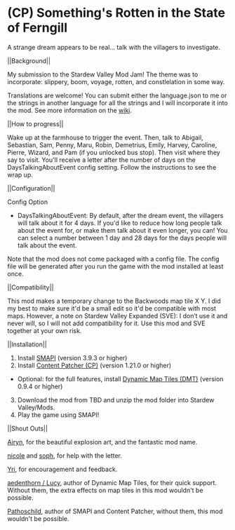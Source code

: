 # (CP) Something's Rotten in the State of Ferngill

A strange dream appears to be real... talk with the villagers to investigate.

||Background||

My submission to the Stardew Valley Mod Jam! The theme was to incorporate: slippery, boom, voyage, rotten, and constlelation in some way.

Translations are welcome! You can submit either the language.json to me or the strings in another language for all the strings and I will incorporate it into the mod. See more information on the <a href="https://stardewvalleywiki.com/Modding:Translations">wiki</a>.


||How to progress||

Wake up at the farmhouse to trigger the event. Then, talk to Abigail, Sebastian, Sam, Penny, Maru, Robin, Demetrius, Emily, Harvey, Caroline, Pierre, Wizard, and Pam (if you unlocked bus stop). Then visit where they say to visit. You'll receive a letter after the number of days on the DaysTalkingAboutEvent config setting. Follow the instructions to see the wrap up.


||Configuration||

Config Option

* DaysTalkingAboutEvent: By default, after the dream event, the villagers will talk about it for 4 days. If you'd like to reduce how long people talk about the event for, or make them talk about it even longer, you can! You can select a number between 1 day and 28 days for the days people will talk about the event.

Note that the mod does not come packaged with a config file. The config file will be generated after you run the game with the mod installed at least once. 


||Compatibility||

This mod makes a temporary change to the Backwoods map tile X Y. I did my best to make sure it'd be a small edit so it'd be compatible with most maps. However, a note on Stardew Valley Expanded (SVE): I don’t use it and never will, so I will not add compatibility for it. Use this mod and SVE together at your own risk.


||Installation||

1. Install <a href="https://www.nexusmods.com/stardewvalley/mods/2400">SMAPI</a> (version 3.9.3 or higher)
2. Install <a href="https://www.nexusmods.com/stardewvalley/mods/1915">Content Patcher (CP)</a> (version 1.21.0 or higher)
- Optional: for the full features, install <a href="https://www.nexusmods.com/stardewvalley/mods/14566">Dynamic Map Tiles (DMT)</a> (version 0.9.4 or higher)
3. Download the mod from TBD and unzip the mod folder into Stardew Valley/Mods.
4. Play the game using SMAPI!


||Shout Outs||


<a href="https://www.nexusmods.com/stardewvalley/users/70148453?tab=user+files">Airyn</a>, for the beautiful explosion art, and the fantastic mod name.

<a href="https://www.nexusmods.com/stardewvalley/users/104804993?tab=user+files">nicole</a> and <a href="https://www.nexusmods.com/stardewvalley/users/6976914?tab=user+files">soph</a>, for help with the letter.

<a href="https://www.nexusmods.com/stardewvalley/users/2893756?tab=user+files">Yri</a>, for encouragement and feedback.

<a href="https://www.nexusmods.com/stardewvalley/users/18901754?tab=user+files">aedenthorn / Lucy</a>, author of Dynamic Map Tiles, for their quick support. Without them, the extra effects on map tiles in this mod wouldn't be possible.

<a href="https://www.nexusmods.com/stardewvalley/users/1552317?tab=user+files">Pathoschild</a>, author of SMAPI and Content Patcher, without them, this mod wouldn't be possible.